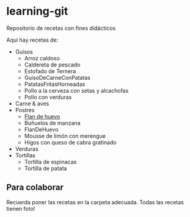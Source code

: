 ﻿# learning-git
Repositorio de recetas con fines didácticos

Aquí hay recetas de:

* Guisos
	* Arroz caldoso  
	* Caldereta de pescado  
	* Estofado de Ternera  
	* GuisoDeCarneConPatatas  
	* PatatasFritasHorneadas  
	* Pollo a la cerveza con setas y alcachofas  
	* Pollo con verduras  
* Carne & aves
* Postres
	* [Flan de huevo](/fotos/flanDeHuevo.md)
	* Buñuelos de manzana  
	* FlanDeHuevo  
	* Mousse de limón con merengue  
	* Higos con queso de cabra gratinado  
* Verduras
* Tortillas
	* Tortilla de espinacas  
	* Tortilla de patata  

Para colaborar
--------------

Recuerda poner las recetas en la carpeta adecuada.
Todas las recetas tienen foto!
